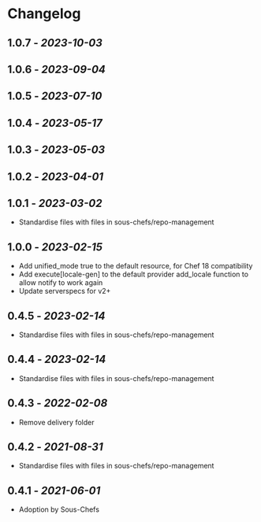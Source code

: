 # Changelog

## 1.0.7 - *2023-10-03*

## 1.0.6 - *2023-09-04*

## 1.0.5 - *2023-07-10*

## 1.0.4 - *2023-05-17*

## 1.0.3 - *2023-05-03*

## 1.0.2 - *2023-04-01*

## 1.0.1 - *2023-03-02*

- Standardise files with files in sous-chefs/repo-management

## 1.0.0 - *2023-02-15*

- Add unified_mode true to the default resource, for Chef 18 compatibility
- Add execute[locale-gen] to the default provider add_locale function to allow notify to work again
- Update serverspecs for v2+

## 0.4.5 - *2023-02-14*

- Standardise files with files in sous-chefs/repo-management

## 0.4.4 - *2023-02-14*

- Standardise files with files in sous-chefs/repo-management

## 0.4.3 - *2022-02-08*

- Remove delivery folder

## 0.4.2 - *2021-08-31*

- Standardise files with files in sous-chefs/repo-management

## 0.4.1 - *2021-06-01*

- Adoption by Sous-Chefs
